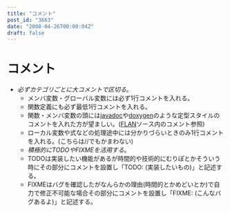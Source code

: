 ```yaml
---
title: "コメント"
post_id: "3663"
date: "2008-04-26T00:00:04Z"
draft: false
---
```


# コメント

* _必ずカテゴリごとに大コメントで区切る_。
  * メンバ変数・グローバル変数には必ず1行コメントを入れる。
  * 関数定義にも必ず最低1行コメントを入れる。
  * 関数・メンバ変数の頭には[javadoc](http://ja.wikipedia.org/wiki/Javadoc)や[doxygen](http://ja.wikipedia.org/wiki/Doxygen)のような定型スタイルのコメントを入れた方が望ましい。([FLAN](/tag/flan)ソース内のコメント参照)
  * ローカル変数や式などの処理途中には分かりづらいときのみ1行コメントを入れる。(こちらは//でもかまわない)
  * _積極的にTODOやFIXMEを活用する_。
  * TODOは実装したい機能があるが時間的や技術的にむりぽとかそういう時にその部分にコメントを設置し「TODO: (実装したいもの)」と記述する。
  * FIXMEはバグを確認したがなんらかの理由(時間的とかめどいとか)で自力で修正不可能な場合その部分にコメントを設置し「FIXME: (こんなバグあるよ)」と記述する。
